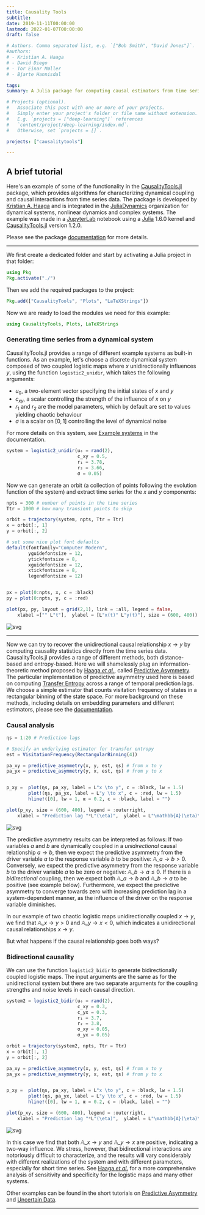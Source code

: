 ```yaml
---
title: Causality Tools
subtitle:
date: 2019-11-11T00:00:00
lastmod: 2022-01-07T00:00:00
draft: false

# Authors. Comma separated list, e.g. `["Bob Smith", "David Jones"]`.
#authors: 
# - Kristian A. Haaga
# - David Diego
# - Tor Einar Møller
# - Bjarte Hannisdal

tags:
summary: A Julia package for computing causal estimators from time series data.

# Projects (optional).
#   Associate this post with one or more of your projects.
#   Simply enter your project's folder or file name without extension.
#   E.g. `projects = ["deep-learning"]` references
#   `content/project/deep-learning/index.md`.
#   Otherwise, set `projects = []`.

projects: ["causalitytools"]

---
```


## A brief tutorial

Here's an example of some of the functionality in the [CausalityTools.jl](https://github.com/JuliaDynamics/CausalityTools.jl) package, which provides algorithms for characterizing dynamical coupling and causal interactions from time series data. The package is developed by [Kristian A. Haaga](../../authors/kristian/) and is integrated in the [JuliaDynamics](https://github.com/JuliaDynamics) organization for dynamical systems, nonlinear dynamics and complex systems. The example was made in a [JupyterLab](https://jupyter.org) notebook using a [Julia](https://julialang.org) 1.6.0 kernel and [CausalityTools.jl](https://github.com/JuliaDynamics/CausalityTools.jl) version 1.2.0.

Please see the package [documentation](https://juliadynamics.github.io/CausalityTools.jl/stable/) for more details.

***

We first create a dedicated folder and start by activating a Julia project in that folder:

```julia
using Pkg
Pkg.activate("./")
```

Then we add the required packages to the project:

```julia
Pkg.add(["CausalityTools", "Plots", "LaTeXStrings"])
```

Now we are ready to load the modules we need for this example:

```julia
using CausalityTools, Plots, LaTeXStrings
```

### Generating time series from a dynamical system

CausalityTools.jl provides a range of different example systems as built-in functions. As an example, let's choose a discrete dynamical system composed of two coupled logistic maps where $x$ unidirectionally influences $y$, using the function ``logistic2_unidir``, which takes the following arguments:

- $u_0$, a two-element vector specifying the initial states of $x$ and $y$
- $c_{xy}$, a scalar controlling the strength of the influence of $x$ on $y$
- $r_{1}$ and $r_{2}$ are the model parameters, which by default are set to values yielding chaotic behaviour
- $\sigma$ is a scalar on $[0, 1]$ controlling the level of dynamical noise

For more details on this system, see [Example systems](https://juliadynamics.github.io/CausalityTools.jl/stable/example_systems/) in the documentation.

```julia
system = logistic2_unidir(u₀ = rand(2), 
                          c_xy = 0.5, 
                          r₁ = 3.78,
                          r₂ = 3.66,
                          σ = 0.05)
```

Now we can generate an orbit (a collection of points following the evolution function of the system) and extract time series for the $x$ and $y$ components:

```julia
npts = 300 # number of points in the time series
Ttr = 1000 # how many transient points to skip

orbit = trajectory(system, npts, Ttr = Ttr) 
x = orbit[:, 1]
y = orbit[:, 2]

# set some nice plot font defaults
default(fontfamily="Computer Modern",
        yguidefontsize = 12,
        ytickfontsize = 8,
        xguidefontsize = 12,
        xtickfontsize = 8,
        legendfontsize = 12)


px = plot(0:npts, x, c = :black)
py = plot(0:npts, y, c = :red)

plot(px, py, layout = grid(2,1), link = :all, legend = false,
    xlabel =["" L"t"],  ylabel = [L"x(t)" L"y(t)"], size = (600, 400))
```

![svg](output_9_0.svg)

***

Now we can try to recover the unidirectional causal relationship $x \to y$ by computing causality statistics directly from the time series data. CausalityTools.jl provides a range of different methods, both distance-based and entropy-based. Here we will shamelessly plug an information-theoretic method proposed by [Haaga *et al.*](https://www.earthsystemevolution.com/publication/haaga_et_al_2020/), called [Predictive Asymmetry](https://juliadynamics.github.io/CausalityTools.jl/dev/predictive_asymmetry/). The particular implementation of predictive asymmetry used here is based on computing [Transfer Entropy](https://juliadynamics.github.io/CausalityTools.jl/stable/TransferEntropy/) across a range of temporal prediction lags. We choose a simple estimator that counts visitation frequency of states in a rectangular binning of the state space. For more background on these methods, including details on embedding parameters and different estimators, please see the [documentation](https://juliadynamics.github.io/CausalityTools.jl/stable/).

### Causal analysis

```julia
ηs = 1:20 # Prediction lags

# Specify an underlying estimator for transfer entropy
est = VisitationFrequency(RectangularBinning(4)) 

pa_xy = predictive_asymmetry(x, y, est, ηs) # from x to y
pa_yx = predictive_asymmetry(y, x, est, ηs) # from y to x


p_xy =  plot(ηs, pa_xy, label = L"x \to y", c = :black, lw = 1.5)
        plot!(ηs, pa_yx, label = L"y \to x", c = :red, lw = 1.5)
        hline!([0], lw = 1, α = 0.2, c = :black, label = "")

plot(p_xy, size = (600, 400), legend = :outerright, 
    xlabel = "Prediction lag "*L"(\eta)",  ylabel = L"\mathbb{A}(\eta)\ [bits]")
```

![svg](output_11_0.svg)

The predictive asymmetry results can be interpreted as follows: If two variables $a$ and $b$ are dynamically coupled in a *unidirectional* causal relationship $a \to b$, then we expect the predictive asymmetry from the driver variable $a$ to the response variable $b$ to be positive: $\mathbb{A}\_{a \to b} > 0$. Conversely, we expect the predictive asymmetry from the response variable $b$ to the driver variable $a$ to be zero or negative:  $\mathbb{A}\_{b \to a} \leq 0$. If there is a *bidirectional* coupling, then we expect both $\mathbb{A}\_{a \to b}$ and $\mathbb{A}\_{b \to a}$ to be positive (see example below). Furthermore, we expect the predictive asymmetry to converge towards zero with increasing prediction lag in a system-dependent manner, as the influence of the driver on the response variable diminishes.

In our example of two chaotic logistic maps unidirectionally coupled $x \to y$, we find that $\mathbb{A}\_{x \to y} > 0$  and $\mathbb{A}\_{y \to x} < 0$, which indicates a unidirectional causal relationships $x \to y$.

But what happens if the causal relationship goes both ways?

### Bidirectional causality

We can use the function ``logistic2_bidir`` to generate bidirectionally coupled logistic maps. The input arguments are the same as for the unidirectional system but there are two separate arguments for the coupling strengths and noise levels in each causal direction.

```julia
system2 = logistic2_bidir(u₀ = rand(2), 
                          c_xy = 0.3, 
                          c_yx = 0.3, 
                          r₁ = 3.7, 
                          r₂ = 3.8,
                          σ_xy = 0.05, 
                          σ_yx = 0.05)
```

```julia
orbit = trajectory(system2, npts, Ttr = Ttr) 
x = orbit[:, 1]
y = orbit[:, 2]

pa_xy = predictive_asymmetry(x, y, est, ηs) # from x to y
pa_yx = predictive_asymmetry(y, x, est, ηs) # from y to x


p_xy =  plot(ηs, pa_xy, label = L"x \to y", c = :black, lw = 1.5)
        plot!(ηs, pa_yx, label = L"y \to x", c = :red, lw = 1.5)
        hline!([0], lw = 1, α = 0.2, c = :black, label = "")

plot(p_xy, size = (600, 400), legend = :outerright, 
    xlabel = "Prediction lag "*L"(\eta)",  ylabel = L"\mathbb{A}(\eta)\ [bits]")
```

![svg](output_14_0.svg)

In this case we find that both $\mathbb{A}\_{x \to y}$  and $\mathbb{A}\_{y \to x}$ are positive, indicating a two-way influence. We stress, however, that bidirectional interactions are notoriously difficult to characterize, and the results will vary considerably with different realizations of the system and with different parameters, especially for short time series. See [Haaga *et al.*](https://www.earthsystemevolution.com/publication/haaga_et_al_2020/) for a more comprehensive analysis of sensitivity and specificity for the logistic maps and many other systems.

Other examples can be found in the short tutorials on [Predictive Asymmetry](../asymmetrytest/) and [Uncertain Data](../uncertaindata/).

***
